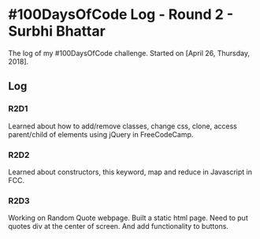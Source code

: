 # #100DaysOfCode Log - Round 2 - Surbhi Bhattar

The log of my #100DaysOfCode challenge. Started on [April 26, Thursday, 2018].

## Log

### R2D1 
Learned about how to add/remove classes, change css, clone, access parent/child of elements using jQuery in FreeCodeCamp.

### R2D2
Learned about constructors, this keyword, map and reduce in Javascript in FCC.

### R2D3
Working on Random Quote webpage. Built a static html page. Need to put quotes div at the center of screen. And add functionality to buttons. 